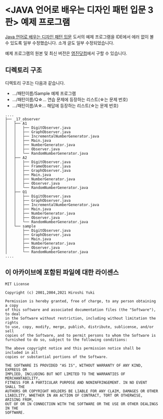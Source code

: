 # <JAVA 언어로 배우는 디자인 패턴 입문 3판> 예제 프로그램

[Java 언어로 배우는 디자인 패턴 입문](http://www.yes24.com/Product/Goods/115576266) 도서의 예제 프로그램을 IDE에서 에러 없이 볼 수 있도록 일부 수정했습니다.
소개 글도 일부 수정되었습니다.

예제 프로그램의 원본 및 최신 버전은 [영진닷컴](https://www.youngjin.com/reader/pds/pds.asp)에서 구할 수 있습니다.

## 디렉토리 구조

디렉토리 구조는 다음과 같습니다.

- .../패턴이름/Sample 예제 프로그램
- .../패턴이름/Q☆... 연습 문제에 등장하는 리스트(☆는 문제 번호)
- .../패턴이름/A☆... 해답에 등장하는 리스트(☆는 문제 번호)

```
....
├── _17_observer
│   ├── A1
│   │   ├── DigitObserver.java
│   │   ├── GraphObserver.java
│   │   ├── IncrementalNumberGenerator.java
│   │   ├── Main.java
│   │   ├── NumberGenerator.java
│   │   ├── Observer.java
│   │   └── RandomNumberGenerator.java
│   ├── A2
│   │   ├── DigitObserver.java
│   │   ├── FrameObserver.java
│   │   ├── GraphObserver.java
│   │   ├── Main.java
│   │   ├── NumberGenerator.java
│   │   ├── Observer.java
│   │   └── RandomNumberGenerator.java
│   ├── Q1
│   │   ├── DigitObserver.java
│   │   ├── GraphObserver.java
│   │   ├── IncrementalNumberGenerator.java
│   │   ├── Main.java
│   │   ├── NumberGenerator.java
│   │   ├── Observer.java
│   │   └── RandomNumberGenerator.java
│   └── sample
│       ├── DigitObserver.java
│       ├── GraphObserver.java
│       ├── Main.java
│       ├── NumberGenerator.java
│       ├── Observer.java
│       └── RandomNumberGenerator.java
....
```

## 이 아카이브에 포함된 파일에 대한 라이센스

```
MIT License

Copyright (c) 2001,2004,2021 Hiroshi Yuki

Permission is hereby granted, free of charge, to any person obtaining a copy
of this software and associated documentation files (the "Software"), to deal
in the Software without restriction, including without limitation the rights
to use, copy, modify, merge, publish, distribute, sublicense, and/or sell
copies of the Software, and to permit persons to whom the Software is
furnished to do so, subject to the following conditions:

The above copyright notice and this permission notice shall be included in all
copies or substantial portions of the Software.

THE SOFTWARE IS PROVIDED "AS IS", WITHOUT WARRANTY OF ANY KIND, EXPRESS OR
IMPLIED, INCLUDING BUT NOT LIMITED TO THE WARRANTIES OF MERCHANTABILITY,
FITNESS FOR A PARTICULAR PURPOSE AND NONINFRINGEMENT. IN NO EVENT SHALL THE
AUTHORS OR COPYRIGHT HOLDERS BE LIABLE FOR ANY CLAIM, DAMAGES OR OTHER
LIABILITY, WHETHER IN AN ACTION OF CONTRACT, TORT OR OTHERWISE, ARISING FROM,
OUT OF OR IN CONNECTION WITH THE SOFTWARE OR THE USE OR OTHER DEALINGS IN THE
SOFTWARE.
```
